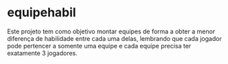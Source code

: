 # equipehabil
Este projeto tem como objetivo montar equipes de forma a obter a menor diferença de habilidade entre cada uma delas, lembrando que cada jogador pode pertencer a somente uma equipe e cada equipe precisa ter exatamente 3 jogadores.
